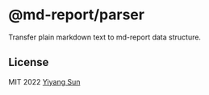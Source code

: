 # @md-report/parser

Transfer plain markdown text to md-report data structure.

## License

MIT 2022 [Yiyang Sun](https://github.com/syy11cn)
